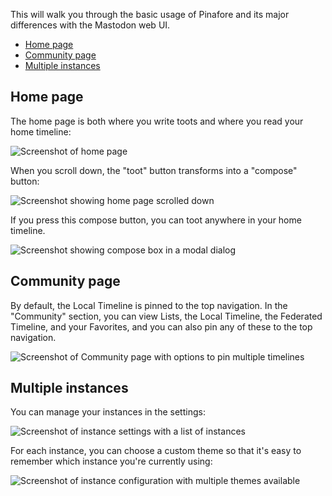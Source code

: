 This will walk you through the basic usage of Pinafore and its major differences with the Mastodon web UI.

* [Home page](#home-page)
* [Community page](#community-page)
* [Multiple instances](#multiple-instances)

## Home page

The home page is both where you write toots and where you read your home timeline:

![Screenshot of home page](https://github.com/nolanlawson/pinafore/blob/master/docs/Screenshot1.png)

When you scroll down, the "toot" button transforms into a "compose" button:

![Screenshot showing home page scrolled down](https://github.com/nolanlawson/pinafore/blob/master/docs/Screenshot2.png)

If you press this compose button, you can toot anywhere in your home timeline.

![Screenshot showing compose box in a modal dialog](https://github.com/nolanlawson/pinafore/blob/master/docs/Screenshot3.png)

## Community page

By default, the Local Timeline is pinned to the top navigation. In the "Community" section, you can view
Lists, the Local Timeline, the Federated Timeline, and your Favorites, and you can also pin any of these to
the top navigation.

![Screenshot of Community page with options to pin multiple timelines](https://github.com/nolanlawson/pinafore/blob/master/docs/Screenshot4.png)

## Multiple instances

You can manage your instances in the settings:

![Screenshot of instance settings with a list of instances](https://github.com/nolanlawson/pinafore/blob/master/docs/Screenshot5.png)

For each instance, you can choose a custom theme so that it's easy to 
remember which instance you're currently using:

![Screenshot of instance configuration with multiple themes available](https://github.com/nolanlawson/pinafore/blob/master/docs/Screenshot6.png)